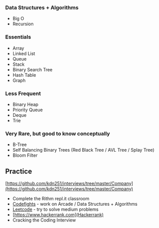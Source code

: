 ### Data Structures + Algorithms

* Big O
* Recursion

### Essentials

* Array
* Linked List
* Queue
* Stack
* Binary Search Tree
* Hash Table
* Graph

### Less Frequent

* Binary Heap
* Priority Queue
* Deque
* Trie

### Very Rare, but good to know conceptually

* B-Tree
* Self Balancing Binary Trees (Red Black Tree / AVL Tree / Splay Tree)
* Bloom Filter

## Practice

[https://github.com/kdn251/interviews/tree/master/Company](https://github.com/kdn251/interviews/tree/master/Company)

* Complete the Rithm repl.it classroom
* [Codefights](https://codefights.com/) - work on Arcade / Data Structures + Algorithms
* [Leetcode](https://leetcode.com/) - try to solve medium problems
* [https://www.hackerrank.com](Hackerrank)
* Cracking the Coding Interview
